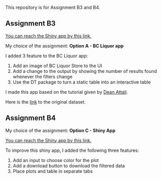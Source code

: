 This repository is for Assignment B3 and B4.

## Assignment B3

[You can reach the Shiny app by this link.](http://hanqiuxu.shinyapps.io/assignment-b3-HanqiuXu)

My choice of the assignment: **Option A - BC Liquor app**

I added 3 feature to the BC Liquor app:
1. Add an image of BC Liquor Store to the UI
2. Add a change to the output by showing the number of results found whenever the filters change
3. Use the DT package to turn a static table into an interactive table

I made this app based on the tutorial given by [Dean Attali](https://deanattali.com/blog/building-shiny-apps-tutorial/). 

Here is the [link](https://github.com/daattali/shiny-server/blob/master/bcl/data/bcl-data.csv) to the original dataset.

## Assignment B4

My choice of the assignment: **Option C - Shiny App**

[You can reach the Shiny app by this link.](https://hanqiuxu.shinyapps.io/assignment-b4-HanqiuXu/)

To improve this shiny app, I added the following three features:
1. Add an input to choose color for the plot
2. Add a download button to download the filtered data
3. Place plots and table in separate tabs
